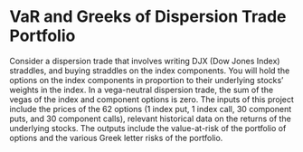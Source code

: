 # VaR and Greeks of Dispersion Trade Portfolio
Consider a dispersion trade that involves writing DJX (Dow Jones Index) straddles, and buying straddles on the index components. You will hold the options on the index components in proportion to their underlying stocks’ weights in the index. In a vega-neutral dispersion trade, the sum of the vegas of the index and component options is zero. The inputs of this project include the prices of the 62 options (1 index put, 1 index call, 30 component puts, and 30 component calls), relevant historical data on the returns of the underlying stocks. The outputs include the value-at-risk of the portfolio of options and the various Greek letter risks of the portfolio.
